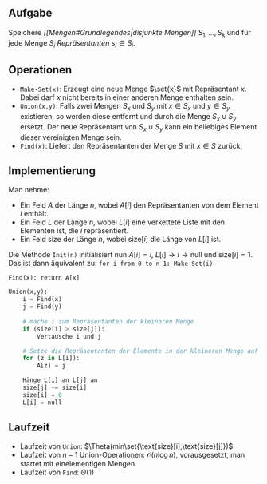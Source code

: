 ## Aufgabe
Speichere *[[Mengen#Grundlegendes|disjunkte Mengen]]* $S_{1},\ldots,S_{k}$ und für jede Menge $S_{i}$ *Repräsentanten* $s_{i}\in S_{i}$.

## Operationen
- `Make-Set(x)`: Erzeugt eine neue Menge $\set{x}$ mit Repräsentant $x$. Dabei darf $x$ nicht bereits in einer anderen Menge enthalten sein.
- `Union(x,y)`: Falls zwei Mengen $S_x$ und $S_y$ mit $x \in S_{x}$ und $y \in S_y$ existieren, so werden diese entfernt und durch die Menge $S_{x}\cup S_{y}$ ersetzt. Der neue Repräsentant von $S_{x}\cup S_{y}$ kann ein beliebiges Element dieser vereinigten Menge sein.
- `Find(x)`: Liefert den Repräsentanten der Menge $S$ mit $x \in S$ zurück.

## Implementierung
Man nehme:
- Ein Feld $A$ der Länge $n$, wobei $A[i]$ den Repräsentanten von dem Element $i$ enthält.
- Ein Feld $L$ der Länge $n$, wobei $L[i]$ eine verkettete Liste mit den Elementen ist, die $i$ repräsentiert.
- Ein Feld $\text{size}$ der Länge $n$, wobei $\text{size}[i]$ die Länge von $L[i]$ ist.

Die Methode `Init(n)` initialisiert nun $A[i]=i$, $L[i]\rightarrow i \rightarrow \text{null}$ und $\text{size}[i]=1$. Das ist dann äquivalent zu: `for i from 0 to n-1: Make-Set(i)`.

`Find(x): return A[x]`

```python
Union(x,y):
	i = Find(x)
	j = Find(y)
	
	# mache i zum Repräsentanten der kleineren Menge
	if (size[i] > size[j]):
		Vertausche i und j 

	# Setze die Repräsentanten der Elemente in der kleineren Menge auf den Repräsentanten der größeren Menge
	for (z in L[i]):
		A[z] = j

	Hänge L[i] an L[j] an
	size[j] += size[i]
	size[i] = 0
	L[i] = null
```


## Laufzeit
- Laufzeit von `Union`: $\Theta(min\set{\text{size}[i],\text{size}[j]})$
- Laufzeit von $n-1$ Union-Operationen: $\mathcal{O}(n \log n)$, vorausgesetzt, man startet mit einelementigen Mengen.
- Laufzeit von `Find`: $\Theta(1)$